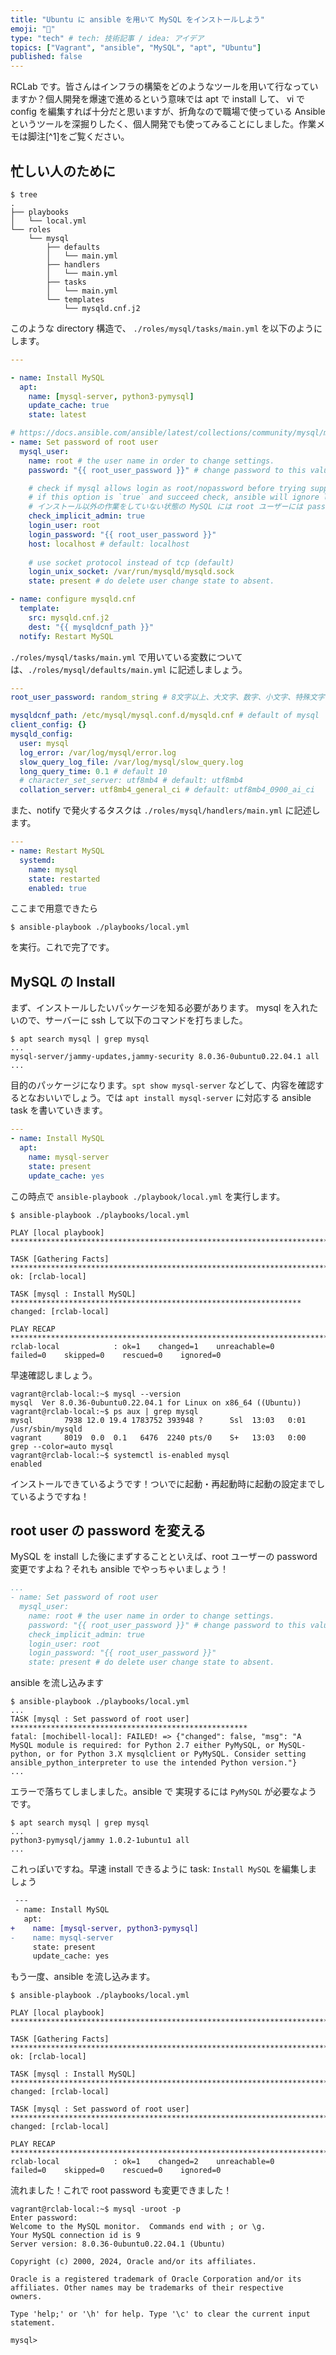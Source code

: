 ```yaml
---
title: "Ubuntu に ansible を用いて MySQL をインストールしよう"
emoji: "👏"
type: "tech" # tech: 技術記事 / idea: アイデア
topics: ["Vagrant", "ansible", "MySQL", "apt", "Ubuntu"]
published: false
---
```


RCLab です。皆さんはインフラの構築をどのようなツールを用いて行なっていますか？個人開発を爆速で進めるという意味では apt で install して、 vi で config を編集すれば十分だと思いますが、折角なので職場で使っている Ansible というツールを深掘りしたく、個人開発でも使ってみることにしました。作業メモは脚注[^1]をご覧ください。

## 忙しい人のために
```shell 
$ tree
.
├── playbooks
│   └── local.yml
└── roles
    └── mysql
        ├── defaults
        │   └── main.yml
        ├── handlers
        │   └── main.yml
        ├── tasks
        │   └── main.yml
        └── templates
            └── mysqld.cnf.j2
```
このような directory 構造で、 `./roles/mysql/tasks/main.yml` を以下のようにします。
```yml:./roles/mysql/tasks/main.yml
---

- name: Install MySQL
  apt:
    name: [mysql-server, python3-pymysql]
    update_cache: true
    state: latest

# https://docs.ansible.com/ansible/latest/collections/community/mysql/mysql_user_module.html#ansible-collections-community-mysql-mysql-user-module
- name: Set password of root user
  mysql_user:
    name: root # the user name in order to change settings.
    password: "{{ root_user_password }}" # change password to this valuable.

    # check if mysql allows login as root/nopassword before trying supplied (login_user / login_password) credentials.
    # if this option is `true` and succeed check, ansible will ignore login_user / login_password valuables.
    # インストール以外の作業をしていない状態の MySQL には root ユーザーには password は設定されていない
    check_implicit_admin: true
    login_user: root
    login_password: "{{ root_user_password }}"
    host: localhost # default: localhost
    
    # use socket protocol instead of tcp (default)
    login_unix_socket: /var/run/mysqld/mysqld.sock
    state: present # do delete user change state to absent.

- name: configure mysqld.cnf
  template:
    src: mysqld.cnf.j2
    dest: "{{ mysqldcnf_path }}"
  notify: Restart MySQL
```
`./roles/mysql/tasks/main.yml` で用いている変数については、`./roles/mysql/defaults/main.yml` に記述しましょう。
```yml:./roles/mysql/defaults/main.yml
---
root_user_password: random_string # 8文字以上、大文字、数字、小文字、特殊文字を1文字以上含める

mysqldcnf_path: /etc/mysql/mysql.conf.d/mysqld.cnf # default of mysql
client_config: {}
mysqld_config: 
  user: mysql
  log_error: /var/log/mysql/error.log
  slow_query_log_file: /var/log/mysql/slow_query.log
  long_query_time: 0.1 # default 10
  # character_set_server: utf8mb4 # default: utf8mb4
  collation_server: utf8mb4_general_ci # default: utf8mb4_0900_ai_ci
```
また、notify で発火するタスクは `./roles/mysql/handlers/main.yml` に記述します。
```yaml:./roles/mysql/handlers/main.yml
---
- name: Restart MySQL
  systemd:
    name: mysql
    state: restarted
    enabled: true
```
ここまで用意できたら
```shell
$ ansible-playbook ./playbooks/local.yml 
```
を実行。これで完了です。

## MySQL の Install
まず、インストールしたいパッケージを知る必要があります。 mysql を入れたいので、サーバーに ssh して以下のコマンドを打ちました。
```shell
$ apt search mysql | grep mysql
...
mysql-server/jammy-updates,jammy-security 8.0.36-0ubuntu0.22.04.1 all
...
```
目的のパッケージになります。`spt show mysql-server` などして、内容を確認するとなおいいでしょう。では `apt install mysql-server` に対応する ansible task を書いていきます。
```yaml:./roles/mysql/tasks/main.yml
---
- name: Install MySQL
  apt:
    name: mysql-server
    state: present
    update_cache: yes
```
この時点で `ansible-playbook ./playbook/local.yml` を実行します。
```shell
$ ansible-playbook ./playbooks/local.yml

PLAY [local playbook] ************************************************************************

TASK [Gathering Facts] ***********************************************************************
ok: [rclab-local]

TASK [mysql : Install MySQL] *****************************************************************
changed: [rclab-local]

PLAY RECAP ***********************************************************************************
rclab-local            : ok=1    changed=1    unreachable=0    failed=0    skipped=0    rescued=0    ignored=0
```
早速確認しましょう。
```shell
vagrant@rclab-local:~$ mysql --version
mysql  Ver 8.0.36-0ubuntu0.22.04.1 for Linux on x86_64 ((Ubuntu))
vagrant@rclab-local:~$ ps aux | grep mysql
mysql       7938 12.0 19.4 1783752 393948 ?      Ssl  13:03   0:01 /usr/sbin/mysqld
vagrant     8019  0.0  0.1   6476  2240 pts/0    S+   13:03   0:00 grep --color=auto mysql
vagrant@rclab-local:~$ systemctl is-enabled mysql
enabled
```
インストールできているようです！ついでに起動・再起動時に起動の設定までしているようですね！

## root user の password を変える
MySQL を install した後にまずすることといえば、root ユーザーの password 変更ですよね？それも ansible でやっちゃいましょう！
```yaml:./roles/mysql/tasks/main.yml
...
- name: Set password of root user
  mysql_user:
    name: root # the user name in order to change settings.
    password: "{{ root_user_password }}" # change password to this valuable.
    check_implicit_admin: true
    login_user: root
    login_password: "{{ root_user_password }}"
    state: present # do delete user change state to absent.
```
ansible を流し込みます
```shell
$ ansible-playbook ./playbooks/local.yml
...
TASK [mysql : Set password of root user] *****************************************************
fatal: [mochibell-local]: FAILED! => {"changed": false, "msg": "A MySQL module is required: for Python 2.7 either PyMySQL, or MySQL-python, or for Python 3.X mysqlclient or PyMySQL. Consider setting ansible_python_interpreter to use the intended Python version."}
...
```
エラーで落ちてしましました。ansible で 実現するには `PyMySQL` が必要なようです。
```shell
$ apt search mysql | grep mysql
...
python3-pymysql/jammy 1.0.2-1ubuntu1 all
...
```
これっぽいですね。早速 install できるように task: `Install MySQL` を編集しましょう
```diff yaml:./roles/mysql/tasks/main.yml
 ---
 - name: Install MySQL
   apt:
+    name: [mysql-server, python3-pymysql]
-    name: mysql-server
     state: present
     update_cache: yes
```
もう一度、ansible を流し込みます。

```shell
$ ansible-playbook ./playbooks/local.yml

PLAY [local playbook] **********************************************************************************************************************

TASK [Gathering Facts] *********************************************************************************************************************
ok: [rclab-local]

TASK [mysql : Install MySQL] ***************************************************************************************************************
changed: [rclab-local]

TASK [mysql : Set password of root user] ***************************************************************************************************
changed: [rclab-local]

PLAY RECAP *********************************************************************************************************************************
rclab-local            : ok=1    changed=2    unreachable=0    failed=0    skipped=0    rescued=0    ignored=0 
```
流れました！これで root password も変更できました！
```shell
vagrant@rclab-local:~$ mysql -uroot -p
Enter password:
Welcome to the MySQL monitor.  Commands end with ; or \g.
Your MySQL connection id is 9
Server version: 8.0.36-0ubuntu0.22.04.1 (Ubuntu)

Copyright (c) 2000, 2024, Oracle and/or its affiliates.

Oracle is a registered trademark of Oracle Corporation and/or its
affiliates. Other names may be trademarks of their respective
owners.

Type 'help;' or '\h' for help. Type '\c' to clear the current input statement.

mysql>
```

